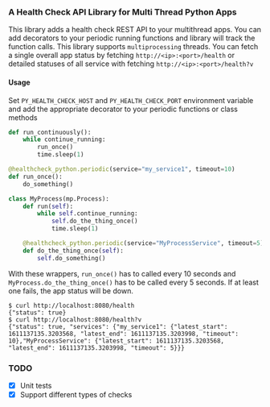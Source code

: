### A Health Check API Library for Multi Thread Python Apps
This library adds a health check REST API to your multithread apps. 
You can add decorators to your periodic running functions and library will track 
the function calls. This library supports ```multiprocessing``` threads.
You can fetch a single overall app status by fetching
```http://<ip>:<port>/health``` 
or detailed statuses of all service with fetching
```http://<ip>:<port>/health?v```

#### Usage
Set ```PY_HEALTH_CHECK_HOST``` and ```PY_HEALTH_CHECK_PORT``` environment variable and add the appropriate decorator 
to your periodic functions or class methods
```python
def run_continuously():
	while continue_running:
		run_once()
		time.sleep(1)

@healthcheck_python.periodic(service="my_service1", timeout=10)
def run_once():
	do_something()

class MyProcess(mp.Process):
	def run(self):
		while self.continue_running:
			self.do_the_thing_once()
			time.sleep(1)

	@healthcheck_python.periodic(service="MyProcessService", timeout=5)
	def do_the_thing_once(self):
		self.do_something()
```
With these wrappers, ```run_once()``` has to called every 10 seconds and ```MyProcess.do_the_thing_once()``` 
has to be called every 5 seconds. If at least one fails, the app status will be down.
```shell
$ curl http://localhost:8080/health
{"status": true}
$ curl http://localhost:8080/health?v
{"status": true, "services": {"my_service1": {"latest_start": 1611137135.3203568, "latest_end": 1611137135.3203998, "timeout": 10},"MyProcessService": {"latest_start": 1611137135.3203568, "latest_end": 1611137135.3203998, "timeout": 5}}}
```

### TODO
- [x] Unit tests
- [x] Support different types of checks